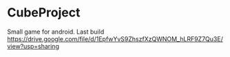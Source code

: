 # CubeProject
Small game for android.
Last build https://drive.google.com/file/d/1EpfwYvS9ZhszfXzQWNOM_hLRF9Z7Qu3E/view?usp=sharing
